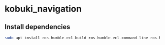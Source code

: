 # kobuki_navigation

## Install dependencies
```bash
sudo apt install ros-humble-ecl-build ros-humble-ecl-command-line ros-humble-ecl-config ros-humble-ecl-console ros-humble-ecl-converters ros-humble-ecl-devices ros-humble-ecl-geometry ros-humble-ecl-threads ros-humble-ecl-mobile-robot ros-humble-ecl-sigslots ros-humble-ecl-time libunwind-14 ros-humble-sophus 
```